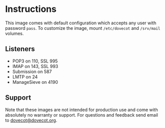 # Instructions

This image comes with default configuration which accepts any user with password `pass`.
To customize the image, mount `/etc/dovecot` and `/srv/mail` volumes.

## Listeners

 - POP3 on 110, SSL 995
 - IMAP on 143, SSL 993
 - Submission on 587
 - LMTP on 24
 - ManageSieve on 4190

## Support

Note that these images are not intended for production use and come with absolutely no warranty or support.
For questions and feedback send email to dovecot@dovecot.org.

